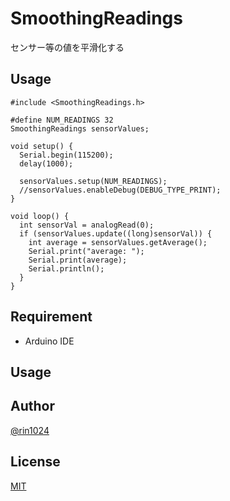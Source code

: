 # SmoothingReadings

センサー等の値を平滑化する

## Usage

```
#include <SmoothingReadings.h>

#define NUM_READINGS 32
SmoothingReadings sensorValues;

void setup() {
  Serial.begin(115200);
  delay(1000);

  sensorValues.setup(NUM_READINGS);
  //sensorValues.enableDebug(DEBUG_TYPE_PRINT);
}

void loop() {
  int sensorVal = analogRead(0);
  if (sensorValues.update((long)sensorVal)) {
    int average = sensorValues.getAverage();
    Serial.print("average: ");
    Serial.print(average);
    Serial.println();
  }
}
```

## Requirement

- Arduino IDE

## Usage

## Author

[@rin1024](https://twitter.com/rin1024)

## License

[MIT](http://b4b4r07.mit-license.org)

